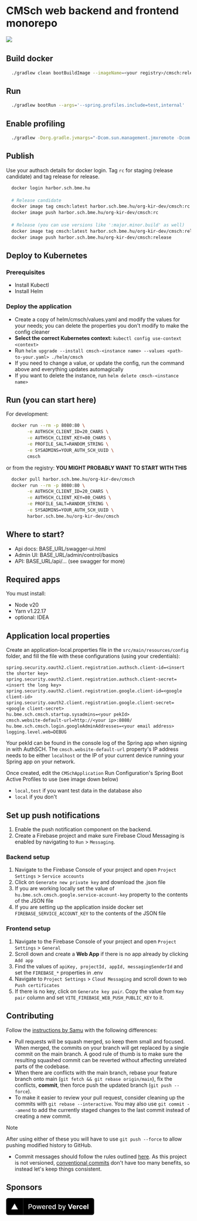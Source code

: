 CMSch web backend and frontend monorepo
===

<a href="https://cmsch.vercel.app"><img src="https://therealsujitk-vercel-badge.vercel.app/?app=cmsch&style=for-the-badge"></a>

## Build docker

```bash
  ./gradlew clean bootBuildImage --imageName=<your registry>/cmsch:release
```

## Run

```bash
  ./gradlew bootRun --args='--spring.profiles.include=test,internal'
```

## Enable profiling

```bash
  ./gradlew -Dorg.gradle.jvmargs="-Dcom.sun.management.jmxremote -Dcom.sun.management.jmxremote.port=9010 -Dcom.sun.management.jmxremote.rmi.port=9010 -Dcom.sun.management.jmxremote.local.only=false -Dcom.sun.management.jmxremote.authenticate=false -Dcom.sun.management.jmxremote.ssl=false -XX:+UseSerialGC" clean bootRun --args='--spring.profiles.include=test,internal'
```

## Publish

Use your authsch details for docker login. Tag `rc` for staging (release candidate) and tag release for release.

```bash
  docker login harbor.sch.bme.hu
  
  # Release candidate
  docker image tag cmsch:latest harbor.sch.bme.hu/org-kir-dev/cmsch:rc
  docker image push harbor.sch.bme.hu/org-kir-dev/cmsch:rc
  
  # Release (you can use versions like ':major.minor.build' as well)
  docker image tag cmsch:latest harbor.sch.bme.hu/org-kir-dev/cmsch:release
  docker image push harbor.sch.bme.hu/org-kir-dev/cmsch:release
```

## Deploy to Kubernetes

### Prerequisites
- Install Kubectl
- Install Helm

### Deploy the application

- Create a copy of helm/cmsch/values.yaml and modify the values for your needs; you can delete the properties you don't modify to make the config cleaner
- **Select the correct Kubernetes context:** `kubectl config use-context <context>`
- Run `helm upgrade --install cmsch-<instance name> --values <path-to-your.yaml> ./helm/cmsch`
- If you need to change a value, or update the config, run the command above and everything updates automagically
- If you want to delete the instance, run `helm delete cmsch-<instance name>`


## Run (you can start here)

For development:

```bash
  docker run --rm -p 8080:80 \
        -e AUTHSCH_CLIENT_ID=20_CHARS \
        -e AUTHSCH_CLIENT_KEY=80_CHARS \
        -e PROFILE_SALT=RANDOM_STRING \
        -e SYSADMINS=YOUR_AUTH_SCH_UUID \
        cmsch
```

or from the registry: **YOU MIGHT PROBABLY WANT TO START WITH THIS**

```bash
  docker pull harbor.sch.bme.hu/org-kir-dev/cmsch
  docker run --rm -p 8080:80 \
        -e AUTHSCH_CLIENT_ID=20_CHARS \
        -e AUTHSCH_CLIENT_KEY=80_CHARS \
        -e PROFILE_SALT=RANDOM_STRING \
        -e SYSADMINS=YOUR_AUTH_SCH_UUID \
        harbor.sch.bme.hu/org-kir-dev/cmsch
```

## Where to start?

- Api docs: BASE_URL/swagger-ui.html
- Admin UI: BASE_URL/admin/control/basics
- API: BASE_URL/api/... (see swagger for more)

## Required apps

You must install:

- Node v20
- Yarn v1.22.17
- optional: IDEA

## Application local properties

Create an application-local.properties file in the `src/main/resources/config` folder, 
and fill the file with these configurations (using your credentials): 

```properties
spring.security.oauth2.client.registration.authsch.client-id=<insert the shorter key>
spring.security.oauth2.client.registration.authsch.client-secret=<insert the long key>
spring.security.oauth2.client.registration.google.client-id=<google client-id>
spring.security.oauth2.client.registration.google.client-secret=<google client-secret>
hu.bme.sch.cmsch.startup.sysadmins=<your pekId>
cmsch.website-default-url=http://<your ip>:8080/
hu.bme.sch.cmsch.login.googleAdminAddresses=<your email address>
logging.level.web=DEBUG
```

Your pekId can be found in the console log of the Spring app when signing in with AuthSCH. The `cmsch.website-default-url`
property's IP address needs to be either `localhost` or the IP of your current device running your Spring app on your network.

Once created, edit the `CMSchApplication` Run Configuration's Spring Boot Active Profiles to use (see image down below)

- `local,test` if you want test data in the database also
- `local` if you don't

## Set up push notifications

1. Enable the push notification component on the backend.
2. Create a Firebase project and make sure Firebase Cloud Messaging is enabled by navigating to `Run` > `Messaging`.

### Backend setup
1. Navigate to the Firebase Console of your project and open `Project Settings` > `Service accounts` 
2. Click on `Generate new private key` and download the .json file
3. If you are working locally set the value of `hu.bme.sch.cmsch.google.service-account-key` property to the contents of the JSON file
4. If you are setting up the application inside docker set `FIREBASE_SERVICE_ACCOUNT_KEY` to the contents of the JSON file

### Frontend setup
1. Navigate to the Firebase Console of your project and open `Project Settings` > `General`
2. Scroll down and create a __Web App__ if there is no app already by clicking `Add app`
3. Find the values of `apiKey, projectId, appId, messagingSenderId` and set the `FIREBASE_*` properties in .env
4. Navigate to `Project Settings` > `Cloud Messaging` and scroll down to `Web Push certificates`
5. If there is no key, click on `Generate key pair`. Copy the value from `Key pair` column and set `VITE_FIREBASE_WEB_PUSH_PUBLIC_KEY` to it.

## Contributing

Follow the [instructions by Samu](https://gist.github.com/Tschonti/4397e43fef11895235e25c46ae0ed65e#workflow-) with the following differences:
- Pull requests will be squash merged, so keep them small and focused. When merged, the commits on your branch will get replaced by a single commit on the main branch. A good rule of thumb is to make sure the resulting squashed commit can be reverted without affecting unrelated parts of the codebase.
- When there are conflicts with the main branch, rebase your feature branch onto main (`git fetch && git rebase origin/main`), fix the conflicts, **commit**, then force push the updated branch (`git push --force`).
- To make it easier to review your pull request, consider cleaning up the commits with `git rebase --interactive`. You may also use `git commit --amend` to add the currently staged changes to the last commit instead of creating a new commit.

> [!note]
>  After using either of these you will have to use `git push --force` to allow pushing modified history to GitHub.

- Commit messages should follow the rules outlined [here](https://cbea.ms/git-commit/). As this project is not versioned, [conventional commits](https://conventionalcommits.org) don't have too many benefits, so instead let's keep things consistent.



## Sponsors

<a href="https://vercel.com?utm_source=kir-dev&utm_campaign=oss"><img src="client/public/img/powered-by-vercel.svg" height="46" /></a>
